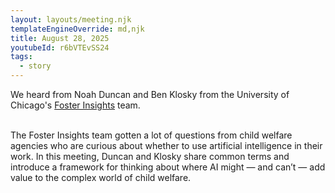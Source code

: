 ```yaml
---
layout: layouts/meeting.njk
templateEngineOverride: md,njk
title: August 28, 2025
youtubeId: r6bVTEvSS24
tags:
  - story
---
```

We heard from Noah Duncan and Ben Klosky from the University of Chicago's [Foster Insights](https://www.fosterinsights.org/) team.<br></br>

The Foster Insights team gotten a lot of questions from child welfare agencies who are curious about whether to use artificial intelligence in their work. In this meeting, Duncan and Klosky share common terms and introduce a framework for thinking about where AI might — and can’t — add value to the complex world of child welfare.
